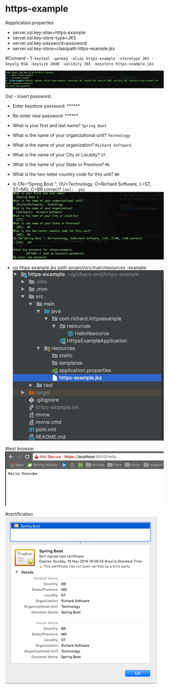# https-example

#application.properties
- server.ssl.key-alias=https-example
- server.ssl.key-store-type=JKS
- server.ssl.key-password=password
- server.ssl.key-store=classpath:https-example.jks

#Comand - 1: 
`keytool -genkey -alias https-example -storetype JKS -keyalg RSA -keysize 2048 -validity 365 -keystore https-example.jks`

![picture](data/comand-1.png)

Out - insert password.

- Enter keystore password: ******
- Re-enter new password: ******
- What is your first and last name? `Spring Boot`
- What is the name of your organizational unit? `Technology`
- What is the name of your organization? `Richard Software`
- What is the name of your City or Locality? `ST`
- What is the name of your State or Province? `MG`
- What is the two-letter country code for this unit? `BR`
- Is CN="Spring Boot ", OU=Technology, O=Richard Software, L=ST, ST=MG, C=BR correct? `[no]:  yes`
![picture](data/out.png)

- cp https-example.jks path-project/src/main/resources
-example:
   ![picture](data/jks.png)
   
#test browser
![picture](data/browser.png)

#certification
![picture](data/certification.png)

